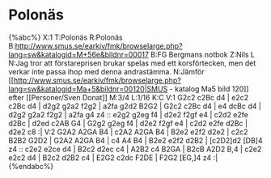 # Polonäs

{%abc%}
X:1
T:Polonäs
R:Polonäs
B:http://www.smus.se/earkiv/fmk/browselarge.php?lang=sw&katalogid=M+56e&bildnr=00017
B:FG Bergmans notbok
Z:Nils L
N:Jag tror att förstareprisen brukar spelas med ett korsförtecken, men det verkar inte passa ihop med denna andrastämma.
N:Jämför [[http://www.smus.se/earkiv/fmk/browselarge.php?lang=sw&katalogid=Ma+5&bildnr=00120|SMUS - katalog Ma5 bild 120]] efter [[Personer/Sven Donat]]
M:3/4
L:1/16
K:C
V:1
G2c2 c2Bc d4 | e2c2 c2Bc d4 | d2g2 g2a2 f2g2 | a2fa g2d2 B2G2 |
G2c2 c2Bc d4 | e4   dcBc d4 | d2g2 g2a2 f2g2 | a2fa g4 z4 ::
e2g2 g2eg f4 | d2e2 f2gf e4 | c2d2 e2fe d2Bc | d2ed c2AB G4 |
G2g2 g2eg f4 | d2e2 f2gf e4 | c2d2 e2fe d2Bc | d2e2 c8 :|
V:2
G2A2 A2GA B4 | c2A2 A2GA B4 | B2e2 e2f2 d2e2 | c2c2 B2B2 G2D2 |
G2A2 A2GA B4 | c4 A4 B4 | B2e2 e2f2 d2B2 | [c2D2]d2 [DB]4 z4 ::
c2e2 e2ce d4 | B2c2 d2ec c4 | A2B2 c4 B2GA | B2cB A2D2 B,4 |
c2e2 e2c2 d4 | B2c2 d2B2 c4 | E2G2 c2dc F2DE | F2G2 [EG,]4 z4 :|
{%endabc%}
